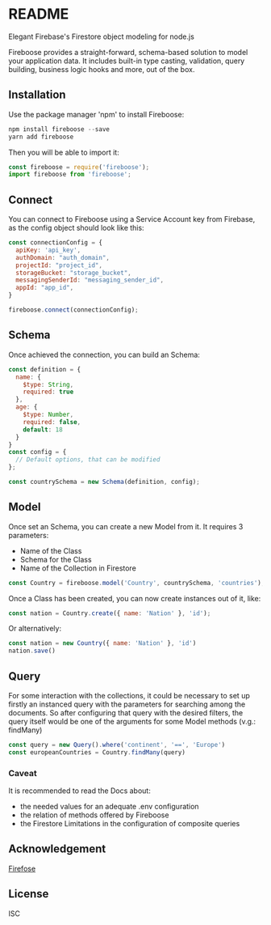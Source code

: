 # README

Elegant Firebase's Firestore object modeling for node.js

Fireboose provides a straight-forward, schema-based solution to model your 
application data. It includes built-in type casting, validation, query 
building, business logic hooks and more, out of the box.

## Installation 

Use the package manager 'npm' to install Fireboose:

```js
npm install fireboose --save
yarn add fireboose
```
Then you will be able to import it:

```js
const fireboose = require('fireboose');
import fireboose from 'fireboose';
```

## Connect

You can connect to Fireboose using a Service Account key from Firebase,
as the config object should look like this:

```js
const connectionConfig = {
  apiKey: 'api_key',
  authDomain: "auth_domain",
  projectId: "project_id",
  storageBucket: "storage_bucket",
  messagingSenderId: "messaging_sender_id",
  appId: "app_id",
}

fireboose.connect(connectionConfig);
```

## Schema

Once achieved the connection, you can build an Schema:

```js
const definition = {
  name: {
    $type: String,
    required: true
  },
  age: {
    $type: Number,
    required: false,
    default: 18
  }
}
const config = {
  // Default options, that can be modified
};

const countrySchema = new Schema(definition, config);
```

## Model

Once set an Schema, you can create a new Model from it.
It requires 3 parameters:
  - Name of the Class
  - Schema for the Class
  - Name of the Collection in Firestore

```js
const Country = fireboose.model('Country', countrySchema, 'countries');
```

Once a Class has been created, you can now create instances out of it, like:

```js
const nation = Country.create({ name: 'Nation' }, 'id');
```

Or alternatively:

```js
const nation = new Country({ name: 'Nation' }, 'id')
nation.save()
```

## Query

For some interaction with the collections, it could be necessary to set up firstly
an instanced query with the parameters for searching among the documents.
So after configuring that query with the desired filters, the query itself would be
one of the arguments for some Model methods (v.g.: findMany)

```js
const query = new Query().where('continent', '==', 'Europe')
const europeanCountries = Country.findMany(query)
```

### Caveat

It is recommended to read the Docs about:
  - the needed values for an adequate .env configuration
  - the relation of methods offered by Fireboose
  - the Firestore Limitations in the configuration of composite queries

## Acknowledgement

[Firefose](https://www.npmjs.com/package/firefose)

## License

ISC